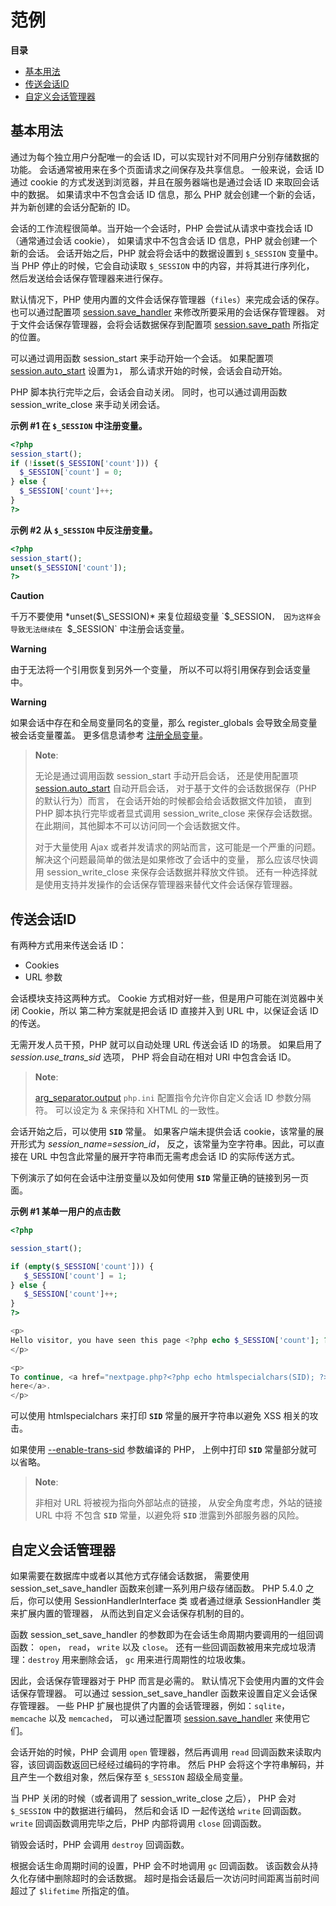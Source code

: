 范例
====

**目录**

-   [基本用法](/session/examples.html#基本用法)
-   [传送会话ID](/session/examples.html#传送会话ID)
-   [自定义会话管理器](/session/examples.html#自定义会话管理器)

基本用法
--------

通过为每个独立用户分配唯一的会话
ID，可以实现针对不同用户分别存储数据的功能。
会话通常被用来在多个页面请求之间保存及共享信息。 一般来说，会话 ID 通过
cookie 的方式发送到浏览器，并且在服务器端也是通过会话 ID
来取回会话中的数据。 如果请求中不包含会话 ID 信息，那么 PHP
就会创建一个新的会话，并为新创建的会话分配新的 ID。

会话的工作流程很简单。当开始一个会话时，PHP 会尝试从请求中查找会话 ID
（通常通过会话 cookie）， 如果请求中不包含会话 ID 信息，PHP
就会创建一个新的会话。 会话开始之后，PHP 就会将会话中的数据设置到
`$_SESSION` 变量中。 当 PHP 停止的时候，它会自动读取 `$_SESSION`
中的内容，并将其进行序列化， 然后发送给会话保存管理器来进行保存。

默认情况下，PHP
使用内置的文件会话保存管理器（`files`）来完成会话的保存。
也可以通过配置项
<a href="/session/setup.html#" class="link">session.save_handler</a>
来修改所要采用的会话保存管理器。
对于文件会话保存管理器，会将会话数据保存到配置项
<a href="/session/setup.html#" class="link">session.save_path</a>
所指定的位置。

可以通过调用函数 <span class="function">session\_start</span>
来手动开始一个会话。 如果配置项
<a href="/session/setup.html#" class="link">session.auto_start</a>
设置为`1`， 那么请求开始的时候，会话会自动开始。

PHP 脚本执行完毕之后，会话会自动关闭。 同时，也可以通过调用函数 <span
class="function">session\_write\_close</span> 来手动关闭会话。

**示例 \#1 在 `$_SESSION` 中注册变量。**

``` php
<?php
session_start();
if (!isset($_SESSION['count'])) {
  $_SESSION['count'] = 0;
} else {
  $_SESSION['count']++;
}
?>
```

**示例 \#2 从 `$_SESSION` 中反注册变量。**

``` php
<?php
session_start();
unset($_SESSION['count']);
?>
```

**Caution**

千万不要使用 *unset($\_SESSION)* 来复位超级变量 `$_SESSION`，
因为这样会导致无法继续在 `$_SESSION` 中注册会话变量。

**Warning**

由于无法将一个引用恢复到另外一个变量，
所以不可以将引用保存到会话变量中。

**Warning**

如果会话中存在和全局变量同名的变量，那么 register\_globals
会导致全局变量被会话变量覆盖。 更多信息请参考
<a href="/security/globals.html" class="link">注册全局变量</a>。

> **Note**:
>
> 无论是通过调用函数 <span class="function">session\_start</span>
> 手动开启会话， 还是使用配置项
> <a href="/session/setup.html#" class="link">session.auto_start</a>
> 自动开启会话， 对于基于文件的会话数据保存（PHP 的默认行为）而言，
> 在会话开始的时候都会给会话数据文件加锁， 直到 PHP
> 脚本执行完毕或者显式调用 <span
> class="function">session\_write\_close</span> 来保存会话数据。
> 在此期间，其他脚本不可以访问同一个会话数据文件。
>
> 对于大量使用 Ajax 或者并发请求的网站而言，这可能是一个严重的问题。
> 解决这个问题最简单的做法是如果修改了会话中的变量， 那么应该尽快调用
> <span class="function">session\_write\_close</span>
> 来保存会话数据并释放文件锁。
> 还有一种选择就是使用支持并发操作的会话保存管理器来替代文件会话保存管理器。

传送会话ID
----------

有两种方式用来传送会话 ID：

-   <span class="simpara"> Cookies </span>
-   <span class="simpara"> URL 参数 </span>

会话模块支持这两种方式。 Cookie
方式相对好一些，但是用户可能在浏览器中关闭 Cookie，所以
第二种方案就是把会话 ID 直接并入到 URL 中，以保证会话 ID 的传送。

无需开发人员干预，PHP 就可以自动处理 URL 传送会话 ID 的场景。 如果启用了
*session.use\_trans\_sid* 选项， PHP 将会自动在相对 URI 中包含会话 ID。

> **Note**:
>
> <a href="/ini/core.html#ini.arg-separator.output" class="link">arg_separator.output</a>
> `php.ini` 配置指令允许你自定义会话 ID 参数分隔符。 可以设定为 &
> 来保持和 XHTML 的一致性。

会话开始之后，可以使用 **`SID`** 常量。 如果客户端未提供会话
cookie，该常量的展开形式为 *session\_name=session\_id*，
反之，该常量为空字符串。因此，可以直接在 URL
中包含此常量的展开字符串而无需考虑会话 ID 的实际传送方式。

下例演示了如何在会话中注册变量以及如何使用 **`SID`**
常量正确的链接到另一页面。

**示例 \#1 某单一用户的点击数**

``` php
<?php

session_start();

if (empty($_SESSION['count'])) {
   $_SESSION['count'] = 1;
} else {
   $_SESSION['count']++;
}
?>

<p>
Hello visitor, you have seen this page <?php echo $_SESSION['count']; ?> times.
</p>

<p>
To continue, <a href="nextpage.php?<?php echo htmlspecialchars(SID); ?>">click
here</a>.
</p>
```

可以使用 <span class="function">htmlspecialchars</span> 来打印 **`SID`**
常量的展开字符串以避免 XSS 相关的攻击。

如果使用
<a href="/session/setup.html#" class="link">--enable-trans-sid</a>
参数编译的 PHP， 上例中打印 **`SID`** 常量部分就可以省略。

> **Note**:
>
> 非相对 URL 将被视为指向外部站点的链接， 从安全角度考虑，外站的链接 URL
> 中将 不包含 **`SID`** 常量，以避免将 **`SID`**
> 泄露到外部服务器的风险。

自定义会话管理器
----------------

如果需要在数据库中或者以其他方式存储会话数据， 需要使用 <span
class="function">session\_set\_save\_handler</span>
函数来创建一系列用户级存储函数。 PHP 5.4.0 之后，你可以使用 <span
class="classname">SessionHandlerInterface</span> 类 或者通过继承 <span
class="classname">SessionHandler</span> 类来扩展内置的管理器，
从而达到自定义会话保存机制的目的。

函数 <span class="function">session\_set\_save\_handler</span>
的参数即为在会话生命周期内要调用的一组回调函数： `open`， `read`，
`write` 以及 `close`。 还有一些回调函数被用来完成垃圾清理：`destroy`
用来删除会话， `gc` 用来进行周期性的垃圾收集。

因此，会话保存管理器对于 PHP 而言是必需的。
默认情况下会使用内置的文件会话保存管理器。 可以通过 <span
class="function">session\_set\_save\_handler</span>
函数来设置自定义会话保存管理器。 一些 PHP
扩展也提供了内置的会话管理器，例如：`sqlite`， `memcache` 以及
`memcached`， 可以通过配置项
<a href="/session/setup.html#" class="link">session.save_handler</a>
来使用它们。

会话开始的时候，PHP 会调用 `open` 管理器，然后再调用 `read`
回调函数来读取内容，该回调函数返回已经经过编码的字符串。 然后 PHP
会将这个字符串解码，并且产生一个数组对象，然后保存至 `$_SESSION`
超级全局变量。

当 PHP 关闭的时候（或者调用了 <span
class="function">session\_write\_close</span> 之后）， PHP 会对
`$_SESSION` 中的数据进行编码， 然后和会话 ID 一起传送给 `write`
回调函数。 `write` 回调函数调用完毕之后，PHP 内部将调用 `close`
回调函数。

销毁会话时，PHP 会调用 `destroy` 回调函数。

根据会话生命周期时间的设置，PHP 会不时地调用 `gc` 回调函数。
该函数会从持久化存储中删除超时的会话数据。
超时是指会话最后一次访问时间距离当前时间超过了 `$lifetime` 所指定的值。
